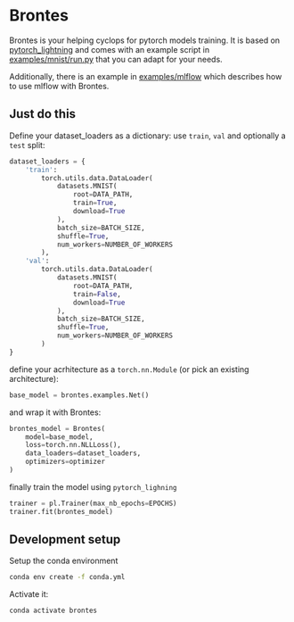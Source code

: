 # Brontes

Brontes is your helping cyclops for pytorch models training.
It is based on [pytorch_lightning](https://github.com/williamFalcon/pytorch-lightning)
and comes with an example script in [examples/mnist/run.py](examples/mnist/run.py) that you can adapt for your needs.

Additionally, there is an example in [examples/mlflow](examples/mlflow) which describes how to use mlflow with Brontes.

## Just do this

Define your dataset_loaders as a dictionary: use `train`, `val` and optionally a `test` split:

```python
dataset_loaders = {
    'train':
        torch.utils.data.DataLoader(
            datasets.MNIST(
                root=DATA_PATH,
                train=True,
                download=True
            ),
            batch_size=BATCH_SIZE,
            shuffle=True,
            num_workers=NUMBER_OF_WORKERS
        ),
    'val':
        torch.utils.data.DataLoader(
            datasets.MNIST(
                root=DATA_PATH,
                train=False,
                download=True
            ),
            batch_size=BATCH_SIZE,
            shuffle=True,
            num_workers=NUMBER_OF_WORKERS
        )
}
```

define your acrhitecture as a `torch.nn.Module` (or pick an existing architecture):

```python
base_model = brontes.examples.Net()
```

and wrap it with Brontes:

```python
brontes_model = Brontes(
    model=base_model,
    loss=torch.nn.NLLLoss(),
    data_loaders=dataset_loaders,
    optimizers=optimizer
)
```

finally train the model using `pytorch_lighning`

```python
trainer = pl.Trainer(max_nb_epochs=EPOCHS)
trainer.fit(brontes_model)
```

## Development setup

Setup the conda environment

```sh
conda env create -f conda.yml
```

Activate it:

```sh
conda activate brontes
```
